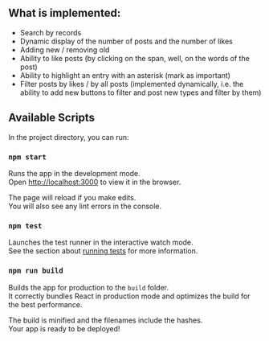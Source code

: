 ## What is implemented:

- Search by records
- Dynamic display of the number of posts and the number of likes
- Adding new / removing old
- Ability to like posts (by clicking on the span, well, on the words of the post)
- Ability to highlight an entry with an asterisk (mark as important)
- Filter posts by likes / by all posts (implemented dynamically, i.e. the ability to add new buttons to filter and post new types and filter by them)

## Available Scripts

In the project directory, you can run:

### `npm start`

Runs the app in the development mode.\
Open [http://localhost:3000](http://localhost:3000) to view it in the browser.

The page will reload if you make edits.\
You will also see any lint errors in the console.

### `npm test`

Launches the test runner in the interactive watch mode.\
See the section about [running tests](https://facebook.github.io/create-react-app/docs/running-tests) for more information.

### `npm run build`

Builds the app for production to the `build` folder.\
It correctly bundles React in production mode and optimizes the build for the best performance.

The build is minified and the filenames include the hashes.\
Your app is ready to be deployed!


